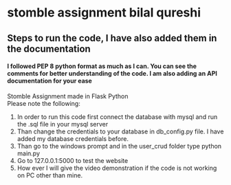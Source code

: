 # stomble assignment bilal qureshi <br/>
 ## Steps to run the code,  I have also added them in the documentation <br/>
 
 #### I followed PEP 8 python format as much as I can. You can see the comments for better understanding of the code. I am also adding an API documentation for your ease
Stomble Assignment made in Flask Python <br/>
Please note the following: <br/>
1. In order to run this code first connect the database with mysql and run the .sql file in your mysql server<br/>
2. Than change the credentials to your database in db_config.py file. I have added my database credentials before. <br/>
3. Than go to the windows prompt and in the user_crud folder type python main.py <br/>
4. Go to 127.0.0.1:5000 to test the website <br/>
5. How ever I will give the video demonstration if the code is not working on PC other than mine.<br/>


